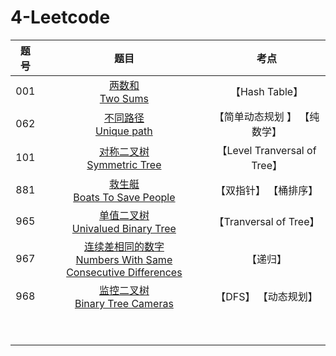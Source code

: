 # 4-Leetcode

| 题号 |                             题目                             |             考点             |
| :--: | :----------------------------------------------------------: | :--------------------------: |
| 001  |              [两数和<br>Two Sums](srcs/001.md)               |        【Hash Table】        |
| 062  |            [不同路径<br>Unique path](srcs/062.md)            | 【简单动态规划 】 【纯数学】 |
| 101  |         [对称二叉树<br>Symmetric Tree](srcs/101.md)          | 【Level Tranversal of Tree】 |
| 881  |        [救生艇<br>Boats To Save People](srcs/881.md)         |    【双指针】 【桶排序】     |
| 965  |      [单值二叉树<br>Univalued Binary Tree](srcs/965.md)      |    【Tranversal of Tree】    |
| 967  | [连续差相同的数字<br>Numbers With Same Consecutive Differences](srcs/967.md) |           【递归】           |
| 968  |       [监控二叉树<br>Binary Tree Cameras](srcs/968.md)       |     【DFS】 【动态规划】     |
|      |                       [<br>](srcs/.md)                       |                              |
|      |                       [<br>](srcs/.md)                       |                              |

